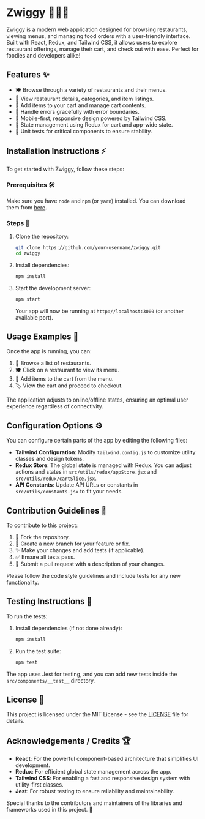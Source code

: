 # Zwiggy 🍔🍕🥗

Zwiggy is a modern web application designed for browsing restaurants, viewing menus, and managing food orders with a user-friendly interface. Built with React, Redux, and Tailwind CSS, it allows users to explore restaurant offerings, manage their cart, and check out with ease. Perfect for foodies and developers alike!

## Features ✨

- 🍽️ Browse through a variety of restaurants and their menus.
- 🍔 View restaurant details, categories, and item listings.
- 🛒 Add items to your cart and manage cart contents.
- 🛑 Handle errors gracefully with error boundaries.
- 🔄 Mobile-first, responsive design powered by Tailwind CSS.
- 🔄 State management using Redux for cart and app-wide state.
- 🧪 Unit tests for critical components to ensure stability.

## Installation Instructions ⚡

To get started with Zwiggy, follow these steps:

### Prerequisites 🛠️

Make sure you have `node` and `npm` (or `yarn`) installed. You can download them from [here](https://nodejs.org/).

### Steps 🚀

1. Clone the repository:

   ```bash
   git clone https://github.com/your-username/zwiggy.git
   cd zwiggy

   ```

2. Install dependencies:

   ```bash
   npm install

   ```

3. Start the development server:

   ```bash
   npm start
   ```

   Your app will now be running at `http://localhost:3000` (or another available port).

## Usage Examples 📱

Once the app is running, you can:

1. 🍴 Browse a list of restaurants.
2. 🍽️ Click on a restaurant to view its menu.
3. 🛒 Add items to the cart from the menu.
4. 🏷️ View the cart and proceed to checkout.

The application adjusts to online/offline states, ensuring an optimal user experience regardless of connectivity.

## Configuration Options ⚙️

You can configure certain parts of the app by editing the following files:

- **Tailwind Configuration**: Modify `tailwind.config.js` to customize utility classes and design tokens.
- **Redux Store**: The global state is managed with Redux. You can adjust actions and states in `src/utils/redux/appStore.jsx` and `src/utils/redux/cartSlice.jsx`.
- **API Constants**: Update API URLs or constants in `src/utils/constants.jsx` to fit your needs.

## Contribution Guidelines 🤝

To contribute to this project:

1. 🍴 Fork the repository.
2. 🌱 Create a new branch for your feature or fix.
3. ✨ Make your changes and add tests (if applicable).
4. ✅ Ensure all tests pass.
5. 🚀 Submit a pull request with a description of your changes.

Please follow the code style guidelines and include tests for any new functionality.

## Testing Instructions 🧪

To run the tests:

1. Install dependencies (if not done already):

   ```bash
   npm install
   ```

2. Run the test suite:

   ```bash
   npm test
   ```

The app uses Jest for testing, and you can add new tests inside the `src/components/__test__` directory.

## License 📜

This project is licensed under the MIT License - see the [LICENSE](LICENSE) file for details.

## Acknowledgements / Credits 🏆

- **React**: For the powerful component-based architecture that simplifies UI development.
- **Redux**: For efficient global state management across the app.
- **Tailwind CSS**: For enabling a fast and responsive design system with utility-first classes.
- **Jest**: For robust testing to ensure reliability and maintainability.

Special thanks to the contributors and maintainers of the libraries and frameworks used in this project. 🙏
